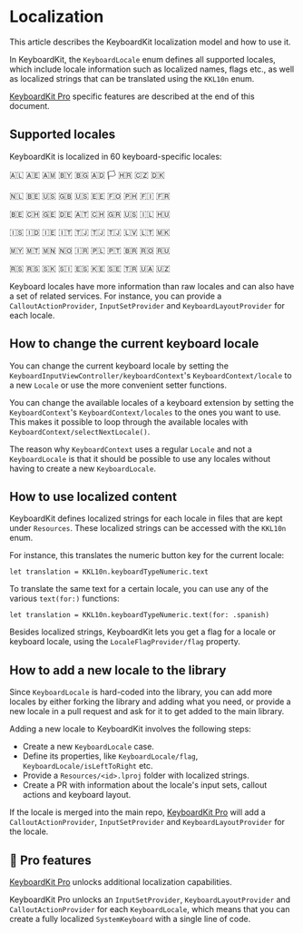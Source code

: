 # Localization

This article describes the KeyboardKit localization model and how to use it.

In KeyboardKit, the ``KeyboardLocale`` enum defines all supported locales, which include locale information such as localized names, flags etc., as well as localized strings that can be translated using the ``KKL10n`` enum.

[KeyboardKit Pro][Pro] specific features are described at the end of this document.



## Supported locales

KeyboardKit is localized in 60 keyboard-specific locales:

🇦🇱 🇦🇪 🇦🇲 🇧🇾 🇧🇬 🇦🇩 🏳️ 🇭🇷 🇨🇿 🇩🇰 <br />

🇳🇱 🇧🇪 🇺🇸 🇬🇧 🇺🇸 🇪🇪 🇫🇴 🇵🇭 🇫🇮 🇫🇷 <br />

🇧🇪 🇨🇭 🇬🇪 🇩🇪 🇦🇹 🇨🇭 🇬🇷 🇺🇸 🇮🇱 🇭🇺 <br />

🇮🇸 🇮🇩 🇮🇪 🇮🇹 🇹🇯 🇹🇯 🇹🇯 🇱🇻 🇱🇹 🇲🇰 <br />

🇲🇾 🇲🇹 🇲🇳 🇳🇴 🇮🇷 🇵🇱 🇵🇹 🇧🇷 🇷🇴 🇷🇺 <br />

🇷🇸 🇷🇸 🇸🇰 🇸🇮 🇪🇸 🇰🇪 🇸🇪 🇹🇷 🇺🇦 🇺🇿 <br />

Keyboard locales have more information than raw locales and can also have a set of related services. For instance, you can provide a ``CalloutActionProvider``, ``InputSetProvider`` and ``KeyboardLayoutProvider`` for each locale.



## How to change the current keyboard locale 

You can change the current keyboard locale by setting the ``KeyboardInputViewController/keyboardContext``'s ``KeyboardContext/locale`` to a new `Locale` or use the more convenient setter functions.

You can change the available locales of a keyboard extension by setting the ``KeyboardContext``'s ``KeyboardContext/locales`` to the ones you want to use. This makes it possible to loop through the available locales with ``KeyboardContext/selectNextLocale()``.

The reason why ``KeyboardContext`` uses a regular `Locale` and not a ``KeyboardLocale`` is that it should be possible to use any locales without having to create a new ``KeyboardLocale``.



## How to use localized content

KeyboardKit defines localized strings for each locale in files that are kept under `Resources`. These localized strings can be accessed with the ``KKL10n`` enum.

For instance, this translates the numeric button key for the current locale:

```
let translation = KKL10n.keyboardTypeNumeric.text
```

To translate the same text for a certain locale, you can use any of the various `text(for:)` functions:

```
let translation = KKL10n.keyboardTypeNumeric.text(for: .spanish)
```

Besides localized strings, KeyboardKit lets you get a flag for a locale or keyboard locale, using the ``LocaleFlagProvider/flag`` property. 



## How to add a new locale to the library

Since ``KeyboardLocale`` is hard-coded into the library, you can add more locales by either forking the library and adding what you need, or provide a new locale in a pull request and ask for it to get added to the main library.

Adding a new locale to KeyboardKit involves the following steps:

* Create a new ``KeyboardLocale`` case.
* Define its properties, like ``KeyboardLocale/flag``, ``KeyboardLocale/isLeftToRight`` etc.
* Provide a `Resources/<id>.lproj` folder with localized strings.
* Create a PR with information about the locale's input sets, callout actions and keyboard layout.

If the locale is merged into the main repo, [KeyboardKit Pro][Pro] will add a ``CalloutActionProvider``, ``InputSetProvider`` and ``KeyboardLayoutProvider`` for the locale.   



## 👑 Pro features

[KeyboardKit Pro][Pro] unlocks additional localization capabilities.

KeyboardKit Pro unlocks an ``InputSetProvider``, ``KeyboardLayoutProvider`` and ``CalloutActionProvider`` for each ``KeyboardLocale``, which means that you can create a fully localized ``SystemKeyboard`` with a single line of code.



[Pro]: https://github.com/KeyboardKit/KeyboardKitPro
